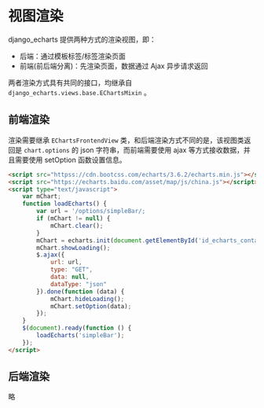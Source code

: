 # 视图渲染

django_echarts 提供两种方式的渲染视图，即：

- 后端：通过模板标签/标签渲染页面
- 前端(前后端分离)：先渲染页面，数据通过 Ajax 异步请求返回

两者渲染方式具有共同的接口，均继承自 `django_echarts.views.base.EChartsMixin` 。

## 前端渲染


渲染需要继承 `EChartsFrontendView` 类，和后端渲染方式不同的是，该视图类返回是 `chart.options` 的 json 字符串，而前端需要使用 ajax 等方式接收数据，并且需要使用 setOption 函数设置信息。

```html
<script src="httpss://cdn.bootcss.com/echarts/3.6.2/echarts.min.js"></script>
<script src="https://echarts.baidu.com/asset/map/js/china.js"></script>
<script type="text/javascript">
    var mChart;
    function loadEcharts() {
        var url = '/options/simpleBar/;
        if (mChart != null) {
            mChart.clear();
        }
        mChart = echarts.init(document.getElementById('id_echarts_container'));
        mChart.showLoading();
        $.ajax({
            url: url,
            type: "GET",
            data: null,
            dataType: "json"
        }).done(function (data) {
            mChart.hideLoading();
            mChart.setOption(data);
        });
    }
    $(document).ready(function () {
        loadEcharts('simpleBar');
    });
</script>
```
## 后端渲染

略